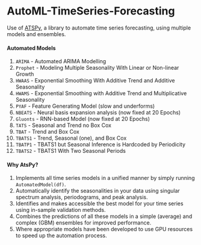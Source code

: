 # AutoML-TimeSeries-Forecasting
Use of [ATSPy](https://github.com/firmai/atspy), a library to automate time series forecasting, using multiple models and ensembles.

#### Automated Models

1. ```ARIMA``` - Automated ARIMA Modelling
1. ```Prophet``` - Modeling Multiple Seasonality With Linear or Non-linear Growth
1. ```HWAAS``` - Exponential Smoothing With Additive Trend and Additive Seasonality
1. ```HWAMS``` - Exponential Smoothing with Additive Trend and Multiplicative Seasonality
1. ```PYAF``` - Feature Generating Model (slow and underforms)
1. ```NBEATS``` -  Neural basis expansion analysis (now fixed at 20 Epochs)
1. ```Gluonts``` - RNN-based Model (now fixed at 20 Epochs)
1. ```TATS``` - Seasonal and Trend no Box Cox
1. ```TBAT``` - Trend and Box Cox
1. ```TBATS1``` - Trend, Seasonal (one), and Box Cox
1. ```TBATP1``` - TBATS1 but Seasonal Inference is Hardcoded by Periodicity
1. ```TBATS2``` - TBATS1 With Two Seasonal Periods

#### Why AtsPy?

1. Implements all time series models in a unified manner by simply running ```AutomatedModel(df)```.
2. Automatically identify the seasonalities in your data using singular spectrum analysis, periodograms, and peak analysis.
3. Identifies and makes accessible the best model for your time series using in-sample validation methods.  
4. Combines the predictions of all these models in a simple (average) and complex (GBM) ensembles for improved performance.
5. Where appropriate models have been developed to use GPU resources to speed up the automation process.
